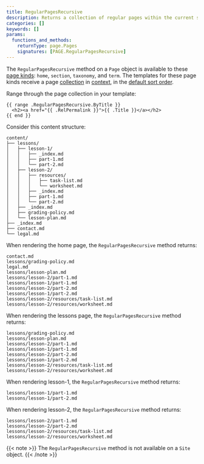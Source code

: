 ```yaml
---
title: RegularPagesRecursive
description: Returns a collection of regular pages within the current section, and regular pages within all descendant sections.
categories: []
keywords: []
params:
  functions_and_methods:
    returnType: page.Pages
    signatures: [PAGE.RegularPagesRecursive]
---
```


The `RegularPagesRecursive` method on a `Page` object is available to these [page kinds](g): `home`, `section`, `taxonomy`, and `term`. The templates for these page kinds receive a page [collection](g) in [context](g), in the [default sort order](g).

Range through the page collection in your template:

```go-html-template
{{ range .RegularPagesRecursive.ByTitle }}
  <h2><a href="{{ .RelPermalink }}">{{ .Title }}</a></h2>
{{ end }}
```

Consider this content structure:

```text
content/
├── lessons/
│   ├── lesson-1/
│   │   ├── _index.md
│   │   ├── part-1.md
│   │   └── part-2.md
│   ├── lesson-2/
│   │   ├── resources/
│   │   │   ├── task-list.md
│   │   │   └── worksheet.md
│   │   ├── _index.md
│   │   ├── part-1.md
│   │   └── part-2.md
│   ├── _index.md
│   ├── grading-policy.md
│   └── lesson-plan.md
├── _index.md
├── contact.md
└── legal.md
```

When rendering the home page, the `RegularPagesRecursive` method returns:

    contact.md
    lessons/grading-policy.md
    legal.md
    lessons/lesson-plan.md
    lessons/lesson-2/part-1.md
    lessons/lesson-1/part-1.md
    lessons/lesson-2/part-2.md
    lessons/lesson-1/part-2.md
    lessons/lesson-2/resources/task-list.md
    lessons/lesson-2/resources/worksheet.md

When rendering the lessons page, the `RegularPagesRecursive` method returns:

    lessons/grading-policy.md
    lessons/lesson-plan.md
    lessons/lesson-2/part-1.md
    lessons/lesson-1/part-1.md
    lessons/lesson-2/part-2.md
    lessons/lesson-1/part-2.md
    lessons/lesson-2/resources/task-list.md
    lessons/lesson-2/resources/worksheet.md

When rendering lesson-1, the `RegularPagesRecursive` method returns:

    lessons/lesson-1/part-1.md
    lessons/lesson-1/part-2.md

When rendering lesson-2, the `RegularPagesRecursive` method returns:

    lessons/lesson-2/part-1.md
    lessons/lesson-2/part-2.md
    lessons/lesson-2/resources/task-list.md
    lessons/lesson-2/resources/worksheet.md

{{< note >}}
The `RegularPagesRecursive` method is not available on a `Site` object.
{{< /note >}}
